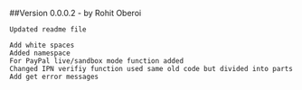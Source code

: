 ##Version 0.0.0.2 - by Rohit Oberoi
```
Updated readme file

Add white spaces
Added namespace
For PayPal live/sandbox mode function added
Changed IPN verifiy function used same old code but divided into parts
Add get error messages
```
